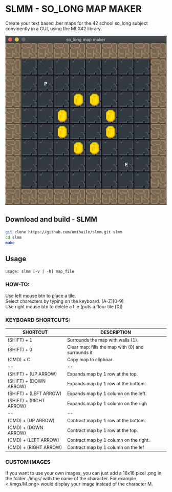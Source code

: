 # SLMM - SO_LONG MAP MAKER

Create your text based .ber maps for the 42 school so_long subject convinently in a GUI, using the MLX42 library.

![Screenshot](docs/preview-01.jpg)

## Download and build - SLMM
```bash
git clone https://github.com/nmihaile/slmm.git slmm
cd slmm
make
```

## Usage
`usage: slmm [-v | -h] map_file`

### HOW-TO:
Use left mouse btn to place a tile. \
Select charecters by typing on the keyboard. [A-Z][0-9] \
Use right mouse btn to delete a tile (puts a floor tile [0])

### KEYBOARD SHORTCUTS:
| SHORTCUT | DESCRIPTION |
|--|--|
| (SHIFT) + 1 | Surrounds the map with walls (1). |
| (SHIFT) + 0 | Clear map: fills the map with (0) and surrounds it | with walls (1). |
| (CMD)   + C | Copy map to clipboar |
|--|--|
| (SHIFT) + (UP ARROW) | Expands map by 1 row at the top. |
| (SHIFT) + (DOWN ARROW) | Expands map by 1 row at the bottom. |
| (SHIFT) + (LEFT ARROW) | Expands map by 1 column on the left. |
| (SHIFT) + (RIGHT ARROW)| Expands map by 1 column on the righ |
|--|--|
| (CMD) + (UP ARROW) | Contract map by 1 row at the bottom. |
| (CMD) + (DOWN ARROW) | Contract map by 1 row at the top. |
| (CMD) + (LEFT ARROW) | Contract map by 1 column on the right. |
| (CMD) + (RIGHT ARROW) | Contract map by 1 column on the lef |

### CUSTOM IMAGES
If you want to use your own images, you can just add a 16x16 pixel .png
in the folder ./imgs/ with the name of the character.
For example <./imgs/M.png> would display your image instead of
the character M.
